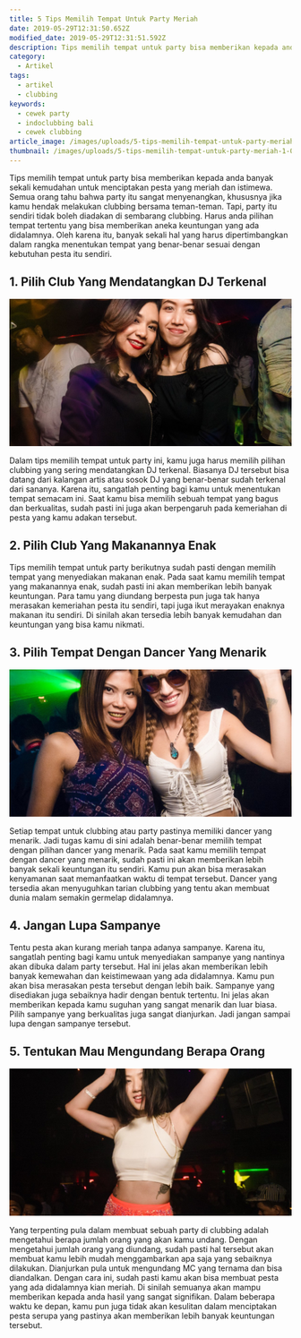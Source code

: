 ```yaml
---
title: 5 Tips Memilih Tempat Untuk Party Meriah
date: 2019-05-29T12:31:50.652Z
modified_date: 2019-05-29T12:31:51.592Z
description: Tips memilih tempat untuk party bisa memberikan kepada anda banyak sekali kemudahan untuk menciptakan pesta yang meriah dan istimewa.
category:
  - Artikel
tags:
  - artikel
  - clubbing
keywords:
  - cewek party
  - indoclubbing bali
  - cewek clubbing
article_image: /images/uploads/5-tips-memilih-tempat-untuk-party-meriah-3.jpg
thumbnail: /images/uploads/5-tips-memilih-tempat-untuk-party-meriah-1-001.jpg
---
```

Tips memilih tempat untuk party bisa memberikan kepada anda banyak sekali kemudahan untuk menciptakan pesta yang meriah dan istimewa. Semua orang tahu bahwa party itu sangat menyenangkan, khususnya jika kamu hendak melakukan clubbing bersama teman-teman. Tapi, party itu sendiri tidak boleh diadakan di sembarang clubbing. Harus anda pilihan tempat tertentu yang bisa memberikan aneka keuntungan yang ada didalamnya. Oleh karena itu, banyak sekali hal yang harus dipertimbangkan dalam rangka menentukan tempat yang benar-benar sesuai dengan kebutuhan pesta itu sendiri.



## 1. Pilih Club Yang Mendatangkan DJ Terkenal

![5 Tips Memilih Tempat Untuk Party Meriah](/images/uploads/5-tips-memilih-tempat-untuk-party-meriah-3.jpg)

Dalam tips memilih tempat untuk party ini, kamu juga harus memilih pilihan clubbing yang sering mendatangkan DJ terkenal. Biasanya DJ tersebut bisa datang dari kalangan artis atau sosok DJ yang benar-benar sudah terkenal dari sananya. Karena itu, sangatlah penting bagi kamu untuk menentukan tempat semacam ini. Saat kamu bisa memilih sebuah tempat yang bagus dan berkualitas, sudah pasti ini juga akan berpengaruh pada kemeriahan di pesta yang kamu adakan tersebut.



## 2. Pilih Club Yang Makanannya Enak

Tips memilih tempat untuk party berikutnya sudah pasti dengan memilih tempat yang menyediakan makanan enak. Pada saat kamu memilih tempat yang makanannya enak, sudah pasti ini akan memberikan lebih banyak keuntungan. Para tamu yang diundang berpesta pun juga tak hanya merasakan kemeriahan pesta itu sendiri, tapi juga ikut merayakan enaknya makanan itu sendiri. Di sinilah akan tersedia lebih banyak kemudahan dan keuntungan yang bisa kamu nikmati.



## 3. Pilih Tempat Dengan Dancer Yang Menarik

![5 Tips Memilih Tempat Untuk Party Meriah](/images/uploads/5-tips-memilih-tempat-untuk-party-meriah-2.jpg)

Setiap tempat untuk clubbing atau party pastinya memiliki dancer yang menarik. Jadi tugas kamu di sini adalah benar-benar memilih tempat dengan pilihan dancer yang menarik. Pada saat kamu memilih tempat dengan dancer yang menarik, sudah pasti ini akan memberikan lebih banyak sekali keuntungan itu sendiri. Kamu pun akan bisa merasakan kenyamanan saat memanfaatkan waktu di tempat tersebut. Dancer yang tersedia akan menyuguhkan tarian clubbing yang tentu akan membuat dunia malam semakin germelap didalamnya.



## 4. Jangan Lupa Sampanye

Tentu pesta akan kurang meriah tanpa adanya sampanye. Karena itu, sangatlah penting bagi kamu untuk menyediakan sampanye yang nantinya akan dibuka dalam party tersebut. Hal ini jelas akan memberikan lebih banyak kemewahan dan keistimewaan yang ada didalamnya. Kamu pun akan bisa merasakan pesta tersebut dengan lebih baik. Sampanye yang disediakan juga sebaiknya hadir dengan bentuk tertentu. Ini jelas akan memberikan kepada kamu suguhan yang sangat menarik dan luar biasa. Pilih sampanye yang berkualitas juga sangat dianjurkan. Jadi jangan sampai lupa dengan sampanye tersebut.



## 5. Tentukan Mau Mengundang Berapa Orang



![5 Tips Memilih Tempat Untuk Party Meriah](/images/uploads/5-tips-memilih-tempat-untuk-party-meriah-1.jpg)

Yang terpenting pula dalam membuat sebuah party di clubbing adalah mengetahui berapa jumlah orang yang akan kamu undang. Dengan mengetahui jumlah orang yang diundang, sudah pasti hal tersebut akan membuat kamu lebih mudah menggambarkan apa saja yang sebaiknya dilakukan. Dianjurkan pula untuk mengundang MC yang ternama dan bisa diandalkan. Dengan cara ini, sudah pasti kamu akan bisa membuat pesta yang ada didalamnya kian meriah. Di sinilah semuanya akan mampu memberikan kepada anda hasil yang sangat signifikan. Dalam beberapa waktu ke depan, kamu pun juga tidak akan kesulitan dalam menciptakan pesta serupa yang pastinya akan memberikan lebih banyak keuntungan tersebut.
